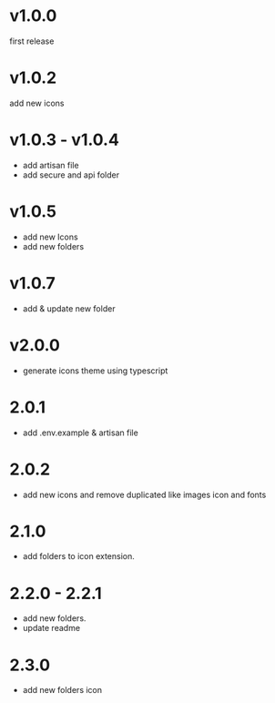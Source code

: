 # v1.0.0

first release

# v1.0.2

add new icons

# v1.0.3 - v1.0.4

- add artisan file
- add secure and api folder

# v1.0.5

- add new Icons
- add new folders

# v1.0.7

- add & update new folder

# v2.0.0

- generate icons theme using typescript

# 2.0.1

- add .env.example & artisan file

# 2.0.2

- add new icons and remove duplicated like images icon and fonts

# 2.1.0

- add folders to icon extension.

# 2.2.0 - 2.2.1

- add new folders.
- update readme

# 2.3.0

- add new folders icon
